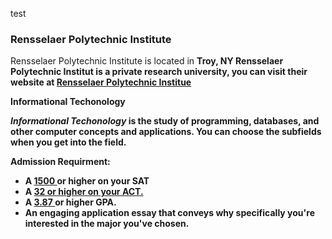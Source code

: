 test 

### Rensselaer Polytechnic Institute
<p4> Rensselaer Polytechnic Institute is located in 
<b> Troy, NY <b/> </p4>
<p5> Rensselaer Polytechnic Institut is a private research university, you can visit their website at <a href="https://rpi.edu/"> Rensselaer Polytechnic Institue </a> </p5>

<p3> Informational Techonology </p3>
<p> <i> Informational Techonology </i> is the study of programming, databases, and other computer concepts and applications. You can choose the subfields when
you get into the field. </p>

<p4> Admission Requirment: </p4>
<ul> 
    <li> A <ins> 1500 </ins> or higher on your SAT</li> 
    <li> A <ins> 32 or higher on your ACT. </ins> </li>
    <li> A <ins> 3.87 </ins> or higher GPA. </li> 
    <li> An engaging application essay that conveys why specifically you're interested in the major you've chosen.</li>
</ul>